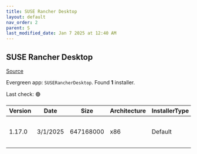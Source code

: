 ```yaml
---
title: SUSE Rancher Desktop
layout: default
nav_order: 2
parent: S
last_modified_date: Jan 7 2025 at 12:40 AM
---
```


## SUSE Rancher Desktop

[Source](https://rancherdesktop.io/)

Evergreen app: `SUSERancherDesktop`. Found **1** installer.

Last check: 🟢

| Version | Date     | Size      | Architecture | InstallerType | Type | URI                                                                                                                                                                                                                            |
| ------- | -------- | --------- | ------------ | ------------- | ---- | ------------------------------------------------------------------------------------------------------------------------------------------------------------------------------------------------------------------------------ |
| 1.17.0  | 3/1/2025 | 647168000 | x86          | Default       | msi  | [https://github.com/rancher-sandbox/rancher-desktop/releases/download/v1.17.0/Rancher.Desktop.Setup.1.17.0.msi](https://github.com/rancher-sandbox/rancher-desktop/releases/download/v1.17.0/Rancher.Desktop.Setup.1.17.0.msi) |
